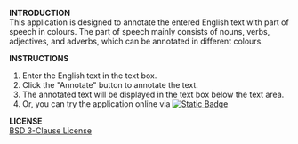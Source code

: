 **INTRODUCTION**  
This application is designed to annotate the entered English text with part of speech in colours. The part of speech
mainly consists of nouns, verbs, adjectives, and adverbs, which can be annotated in different colours.

**INSTRUCTIONS**

1. Enter the English text in the text box.
2. Click the "Annotate" button to annotate the text.
3. The annotated text will be displayed in the text box below the text area.
4. Or, you can try the application online
   via [![Static Badge](https://img.shields.io/badge/Open%20in%20Streamlit-Daochashao-red?style=for-the-badge&logo=streamlit&labelColor=white)](https://spacy-annotator.streamlit.app/)

**LICENSE**  
[BSD 3-Clause License](LICENSE)
